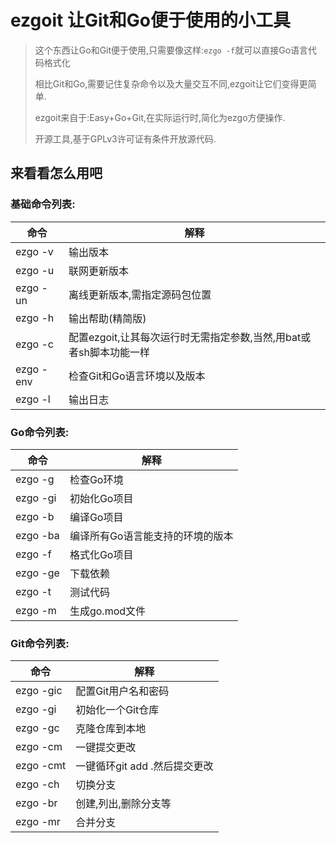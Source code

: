 #  ezgoit 让Git和Go便于使用的小工具

> 这个东西让Go和Git便于使用,只需要像这样:`ezgo -f`就可以直接Go语言代码格式化
>
> 相比Git和Go,需要记住复杂命令以及大量交互不同,ezgoit让它们变得更简单.
>
> ezgoit来自于:Easy+Go+Git,在实际运行时,简化为ezgo方便操作.
>
> 开源工具,基于GPLv3许可证有条件开放源代码.

## 来看看怎么用吧

### 基础命令列表:

| 命令      | 解释                                                         |
| --------- | ------------------------------------------------------------ |
| ezgo -v   | 输出版本                                                     |
| ezgo -u   | 联网更新版本                                                 |
| ezgo -un  | 离线更新版本,需指定源码包位置                                |
| ezgo -h   | 输出帮助(精简版)                                             |
| ezgo -c   | 配置ezgoit,让其每次运行时无需指定参数,当然,用bat或者sh脚本功能一样 |
| ezgo -env | 检查Git和Go语言环境以及版本                                  |
| ezgo -l   | 输出日志                                                     |

### Go命令列表:

| 命令     | 解释                             |
| -------- | -------------------------------- |
| ezgo -g  | 检查Go环境                       |
| ezgo -gi | 初始化Go项目                     |
| ezgo -b  | 编译Go项目                       |
| ezgo -ba | 编译所有Go语言能支持的环境的版本 |
| ezgo -f  | 格式化Go项目                     |
| ezgo -ge | 下载依赖                         |
| ezgo -t  | 测试代码                         |
| ezgo -m  | 生成go.mod文件                   |

### Git命令列表:

| 命令      | 解释                          |
| --------- | ----------------------------- |
| ezgo -gic | 配置Git用户名和密码           |
| ezgo -gi  | 初始化一个Git仓库             |
| ezgo -gc  | 克隆仓库到本地                |
| ezgo -cm  | 一键提交更改                  |
| ezgo -cmt | 一键循环git add .然后提交更改 |
| ezgo -ch  | 切换分支                      |
| ezgo -br  | 创建,列出,删除分支等          |
| ezgo -mr  | 合并分支                      |

